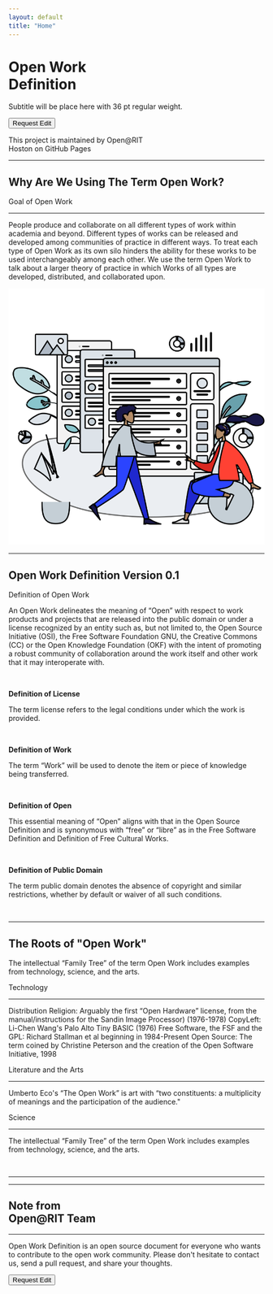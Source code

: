 ```yaml
---
layout: default
title: "Home"
---
```


<!-- Hero -->
<div class="py-48" style="background-image: url('./assets/img/background-shapes/hero-bg.svg'); background-size: contain; background-repeat: no-repeat;">
    <div class="max-w-3xl m-auto">
    <h1>Open Work <br>Definition</h1>
        <p>Subtitle will be place here with 36 pt regular weight.</p>
        <button class="mt-6">Request Edit</button>
        <p>This project is maintained by Open@RIT<br>Hoston on GitHub Pages</p>
</div>
</div>

<hr>

<!-- Goal of Open Work -->
<div class="flex">
    <div>
        <h2>Why Are We Using The Term <b>Open Work</b>?</h2>
        <p class="subtitle">Goal of Open Work</p>
        <hr>
        <p>People produce and collaborate on all different types of work within academia and beyond. Different types of
            works can be released and developed among communities of practice in different ways.
            To treat each type of Open Work as its own silo hinders the ability for these works to be used
            interchangeably among each other.
            We use the term Open Work to talk about a larger theory of practice in which Works of all types are
            developed, distributed, and collaborated upon.</p>
    </div>
    <img src="./assets/img/illustrations/goal-of-open-work.svg" alt="">
</div>

<hr>

<!-- Definition of Open Work -->

<h2><b>Open Work</b> Definition Version 0.1</h2>
<div> <!-- set bg img here -->
    <p class="subtitle">Definition of Open Work</p>
    <p>An Open Work delineates the meaning of “Open” with respect to work products and projects that are released into
        the public domain or under a license recognized by an entity such as, but not limited to, the Open Source
        Initiative (OSI), the Free Software Foundation GNU, the Creative Commons (CC) or the Open Knowledge Foundation
        (OKF) with the intent of promoting a robust community of collaboration around the work itself and other work
        that it may interoperate with.</p>
</div>
<img src="" alt="">

<!-- Definition of... cards -->
<div class="flex">
    <div class="card">
        <p><b>Definition of License</b></p>
        <p>The term license refers to the legal conditions under which the work is provided.</p>
        <img src="" alt=""> <!-- card icon -->
    </div>
    <div class="card">
        <p><b>Definition of Work</b></p>
        <p>The term “Work” will be used to denote the item or piece of knowledge being transferred.</p>
        <img src="" alt=""> <!-- card icon -->
    </div>
</div>
<div class="flex">
    <div class="card">
        <p><b>Definition of Open</b></p>
        <p>This essential meaning of “Open” aligns with that in the Open Source Definition and is synonymous with “free”
            or “libre” as in the Free Software Definition and Definition of Free Cultural Works.</p>
        <img src="" alt=""> <!-- card icon -->
    </div>
    <div class="card">
        <p><b>Definition of Public Domain</b></p>
        <p>The term public domain denotes the absence of copyright and similar restrictions, whether by default or
            waiver of all such conditions.</p>
        <img src="" alt=""> <!-- card icon -->
    </div>
</div>

<hr>

<!-- The Roots of Open Work -->
<h2>The <b>Roots</b> of "Open Work"</h2>
<p>The intellectual “Family Tree” of the term Open Work includes examples from technology, science, and the arts.</p>
<div class="flex">
    <div>
        <p class="subtitle">Technology</p>
        <hr>
        <p>Distribution Religion: Arguably the first “Open Hardware” license, from the manual/instructions for the
            Sandin Image Processor) (1976-1978)
            CopyLeft: Li-Chen Wang's Palo Alto Tiny BASIC (1976)
            Free Software, the FSF and the GPL: Richard Stallman et al beginning in 1984-Present
            Open Source: The term coined by Christine Peterson and the creation of the Open Software Initiative, 1998
        </p>
    </div>
    <div>
        <p class="subtitle">Literature and the Arts</p>
        <hr>
        <p>Umberto Eco's “The Open Work” is art with “two constituents: a multiplicity of meanings and the participation
            of the audience."
        </p>
    </div>
    <div>
        <p class="subtitle">Science</p>
        <hr>
        <p>The intellectual “Family Tree” of the term Open Work includes examples from technology, science, and the
            arts.
        </p>
    </div>
    <img src="" alt=""> <!-- use the red square image -->
</div>

<hr>

<!-- Types of Open Work -->
<div class="flex">
    <div class="col">
        <div class="accordion"></div>
        <div class="accordion"></div>
    </div>
    <div class="col">
        <div class="accordion"></div>
        <div class="accordion"></div>
    </div>
</div>

<hr>

<!-- Ending Note -->
<div class="flex">
    <div>
        <h2><b>Note from<br> Open@RIT Team</b></h2>
        <hr>
        <p>Open Work Definition is an open source document for everyone who wants to contribute to the open work
            community.
            Please don't hesitate to contact us, send a pull request, and share your thoughts. </p>
        <button>Request Edit</button>
    </div>
    <img src="" alt="">
</div>